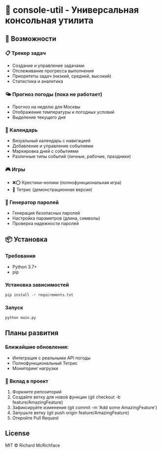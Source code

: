 # 🎯 console-util - Универсальная консольная утилита

## 🚀 Возможности

### 📋 Трекер задач
- Создание и управление задачами
- Отслеживание прогресса выполнения
- Приоритеты задач (низкий, средний, высокий)
- Статистика и аналитика

### 🌤️ Прогноз погоды (пока не работает)
- Прогноз на неделю для Москвы
- Отображение температуры и погодных условий
- Выделение текущего дня

### 📅 Календарь
- Визуальный календарь с навигацией
- Добавление и управление событиями
- Маркировка дней с событиями
- Различные типы событий (личные, рабочие, праздники)

### 🎮 Игры
- ❌⭕ Крестики-нолики (полнофункциональная игра)
- 🧱 Тетрис (демонстрационная версия)

### 🔐 Генератор паролей
- Генерация безопасных паролей
- Настройка параметров (длина, символы)
- Проверка надежности паролей

## 📦 Установка

### Требования
- Python 3.7+
- pip

### Установка зависимостей
```bash
pip install -r requirements.txt
```
### Запуск 
```bash
python main.py
```
## Планы развития

### Ближайшие обновления:
- Интеграция с реальными API погоды
- Полнофункциональный Тетрис
- Мониторинг нагрузки

### 🤝 Вклад в проект
1. Форкните репозиторий
2. Создайте ветку для новой функции (git checkout -b feature/AmazingFeature)
3. Зафиксируйте изменения (git commit -m 'Add some AmazingFeature')
4. Запушьте ветку (git push origin feature/AmazingFeature)
5. Откройте Pull Request

## License

MIT © Richard McRichface
